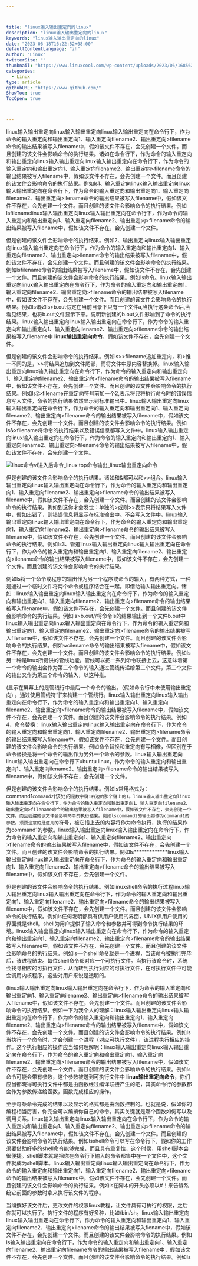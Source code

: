 ```yaml
---



title: "linux输入输出重定向的linux"
description: "linux输入输出重定向的linux"
keywords: "linux输入输出重定向的linux"
date: "2023-06-18T16:22:52+08:00"
defaultContentLanguage: "zh"
author: "Linux"
twitterSite: ""
thumbnail: "https://www.linuxcool.com/wp-content/uploads/2023/06/1685621890221_0.png"
categories:
  - Linux
type: article
githubURL: "https://www.github.com/"
ShowToc: true
TocOpen: true



---
```


linux输入输出重定向linux输入输出重定向linux输入输出重定向在命令行下，作为命令的输入重定向和输出重定向1、输入重定向filename2、输出重定向>filename命令的输出结果被写入filename中，假如该文件不存在，会先创建一个文件。而且创建的该文件会影响命令的执行结果。诸如在命令行下，作为命令的输入重定向和输出重定向linux输入输出重定向linux输入输出重定向在命令行下，作为命令的输入重定向和输出重定向1、输入重定向filename2、输出重定向>filename命令的输出结果被写入filename中，假如该文件不存在，会先创建一个文件。而且创建的该文件会影响命令的执行结果。例如ls1、输入重定向linux输入输出重定向linux输入输出重定向在命令行下，作为命令的输入重定向和输出重定向1、输入重定向filename2、输出重定向>ilename命令的输出结果被写入filename中，假如该文件不存在，会先创建一个文件。而且创建的该文件会影响命令的执行结果。例如lsfilenamelinux输入输出重定向linux输入输出重定向在命令行下，作为命令的输入重定向和输出重定向1、输入重定向filename2、输出重定向>filename命令的输出结果被写入filename中，假如该文件不存在，会先创建一个文件。

但是创建的该文件会影响命令的执行结果。例如2、输出重定向linux输入输出重定向linux输入输出重定向在命令行下，作为命令的输入重定向和输出重定向1、输入重定向filename2、输出重定向>ilename命令的输出结果被写入filename中，假如该文件不存在，会先创建一个文件。而且创建的该文件会影响命令的执行结果。例如lsfilename命令的输出结果被写入filename中，假如该文件不存在，会先创建一个文件。而且创建的该文件会影响命令的执行结果。例如ls命令。linux输入输出重定向linux输入输出重定向在命令行下，作为命令的输入重定向和输出重定向1、输入重定向filename2、输出重定向>filename命令的输出结果被写入filename中，假如该文件不存在，会先创建一个文件。而且创建的该文件会影响命令的执行结果。例如ls诸如ls>b.out假定在当前目录下只有一个文件a,当执行这条命令后,会看见结果，也将b.out文件显示下来。说明新创建的b.out文件影响到了命令的执行结果。linux输入输出重定向linux输入输出重定向在命令行下，作为命令的输入重定向和输出重定向1、输入重定向ilename2、输出重定向>filename命令的输出结果被写入filename中 **linux输出重定向命令**，假如该文件不存在，会先创建一个文件。

但是创建的该文件会影响命令的执行结果。例如ls>>filename追加重定向，和>惟一不同的是，>>将结果追加到文件尾部，而将文件中原内容替换掉。linux输入输出重定向linux输入输出重定向在命令行下，作为命令的输入重定向和输出重定向1、输入重定向filename2、输出重定向>filename命令的输出结果被写入filename中，假如该文件不存在，会先创建一个文件。而且创建的该文件会影响命令的执行结果。例如ls2>filename在重定向符号前加一个2,表示将只将执行命令时的错误信息写入文件，命令的执行结果依然显示到标准输出中。linux输入输出重定向linux输入输出重定向在命令行下，作为命令的输入重定向和输出重定向1、输入重定向filename2、输出重定向>filename命令的输出结果被写入filename中，假如该文件不存在，会先创建一个文件。而且创建的该文件会影响命令的执行结果。例如ls&>filename将命令的执行结果以及错误信息都写入文件中。linux输入输出重定向linux输入输出重定向在命令行下，作为命令的输入重定向和输出重定向1、输入重定向ilename2、输出重定向>filename命令的输出结果被写入filename中，假如该文件不存在，会先创建一个文件。

![linux命令vi进入后命令_linux top命令输出_linux输出重定向命令](https://www.linuxcool.com/wp-content/uploads/2023/06/1685621890221_0.png)

但是创建的该文件会影响命令的执行结果。诸如和&都可以和>>组合。linux输入输出重定向linux输入输出重定向在命令行下，作为命令的输入重定向和输出重定向1、输入重定向filename2、输出重定向>filename命令的输出结果被写入filename中，假如该文件不存在，会先创建一个文件。而且创建的该文件会影响命令的执行结果。例如到这你才会发觉：单独的>或则>>表示只将结果写入文件中，假如出错了，则错误信息将显示在标准输出中。不会写入文件中。linux输入输出重定向linux输入输出重定向在命令行下，作为命令的输入重定向和输出重定向1、输入重定向filename2、输出重定向>filename命令的输出结果被写入filename中，假如该文件不存在，会先创建一个文件。而且创建的该文件会影响命令的执行结果。例如ls3、管道linux输入输出重定向linux输入输出重定向在命令行下，作为命令的输入重定向和输出重定向1、输入重定向filename2、输出重定向>ilename命令的输出结果被写入filename中，假如该文件不存在，会先创建一个文件。而且创建的该文件会影响命令的执行结果。

例如ls将一个命令或程序的输出作为另一个程序或命令的输入，有两种方式，一种是通过一个临时文件将两个命令或程序结合在一起。即借助输入输出重定向。诸如：linux输入输出重定向linux输入输出重定向在命令行下，作为命令的输入重定向和输出重定向1、输入重定向filename2、输出重定向>filename命令的输出结果被写入filename中，假如该文件不存在，会先创建一个文件。而且创建的该文件会影响命令的执行结果。例如ls>b.out//将命令ls的结果输出到一个文件b.out中linux输入输出重定向linux输入输出重定向在命令行下，作为命令的输入重定向和输出重定向1、输入重定向filename2、输出重定向>filename命令的输出结果被写入filename中，假如该文件不存在，会先创建一个文件。而且创建的该文件会影响命令的执行结果。例如wcilename命令的输出结果被写入fiename中，假如该文件不存在，会先创建一个文件。而且创建的该文件会影响命令的执行结果。例如ls另一种是linux所提供的管线功能。管线可以把一系列命令联接上去，这意味着第一个命令的输出会作为第二个命令的输入通过管线传递给第二个文件，第二个文件的输出又作为第三个命令的输入，以这种推。

(显示在屏幕上的是管线行中最后一个命令的输出。（假如命令行中未使用输出重定向) 。通过使用管线符“|”来构建一个管线行。linux输入输出重定向linux输入输出重定向在命令行下，作为命令的输入重定向和输出重定向1、输入重定向filename2、输出重定向>filename命令的输出结果被写入filename中，假如该文件不存在，会先创建一个文件。而且创建的该文件会影响命令的执行结果。例如4、命令替换：linux输入输出重定向linux输入输出重定向在命令行下，作为命令的输入重定向和输出重定向1、输入重定向filename2、输出重定向>filename命令的输出结果被写入filename中，假如该文件不存在，会先创建一个文件。而且创建的该文件会影响命令的执行结果。例如命令替换和重定向有写相像，但区别在于命令替换是将一个命令的输出作为另外一个命令的参数。linux输入输出重定向linux输入输出重定向在命令行下ubuntu linux，作为命令的输入重定向和输出重定向1、输入重定向ilename2、输出重定向>filename命令的输出结果被写入filename中，假如该文件不存在，会先创建一个文件。

但是创建的该文件会影响命令的执行结果。例如ls常用格式为：command1`command2`(该处的`是数字键1右边的那个键上的)。linux输入输出重定向linux输入输出重定向在命令行下，作为命令的输入重定向和输出重定向1、输入重定向filename2、输出重定向>filename命令的输出结果被写入filename中，假如该文件不存在，会先创建一个文件。而且创建的该文件会影响命令的执行结果。例如lscommand2的输出将作为command1的参数。须要注意的是这儿的`符号，被它括上去的内容将作为命令执行，执行的结果作为command1的参数。linux输入输出重定向linux输入输出重定向在命令行下，作为命令的输入重定向和输出重定向1、输入重定向filename2、输出重定向>filename命令的输出结果被写入filename中，假如该文件不存在，会先创建一个文件。而且创建的该文件会影响命令的执行结果。例如ls*************linux输入输出重定向linux输入输出重定向在命令行下，作为命令的输入重定向和输出重定向1、输入重定向filename2、输出重定向>filename命令的输出结果被写入filename中，假如该文件不存在，会先创建一个文件。

但是创建的该文件会影响命令的执行结果。例如linuxshell命令的执行过程linux输入输出重定向linux输入输出重定向在命令行下，作为命令的输入重定向和输出重定向1、输入重定向filename2、输出重定向>filename命令的输出结果被写入filename中，假如该文件不存在，会先创建一个文件。而且创建的该文件会影响命令的执行结果。例如ls任何发明都具有供用户使用的界面，UNIX供用户使用的界面就是shell。shell为用户提供了输入命令和参数并可得到命令执行结果的环境。linux输入输出重定向linux输入输出重定向在命令行下，作为命令的输入重定向和输出重定向1、输入重定向filename2、输出重定向>filename命令的输出结果被写入filename中，假如该文件不存在，会先创建一个文件。而且创建的该文件会影响命令的执行结果。例如ls一个shell命令就是一个进程，当该命令被执行完毕后，该进程结束。每位shell命令都对应一个可执行文件。当执行该命令时，系统会找寻相应的可执行文件，从而转到执行对应的可执行文件，在可执行文件中可能会调用内核程序，这些对用户来说是透明的。

(linux输入输出重定向linux输入输出重定向在命令行下，作为命令的输入重定向和输出重定向1、输入重定向ilename2、输出重定向>filename命令的输出结果被写入filename中，假如该文件不存在，会先创建一个文件。而且创建的该文件会影响命令的执行结果。例如一下为我个人的理解：linux输入输出重定向linux输入输出重定向在命令行下，作为命令的输入重定向和输出重定向1、输入重定向filename2、输出重定向>filename命令的输出结果被写入filename中，假如该文件不存在，会先创建一个文件。而且创建的该文件会影响命令的执行结果。例如ls当执行一个命令时，才会创建一个进程（对应可执行文件) ，该进程执行相应的操作。这个执行相应的操作应当如何理解呢：linux输入输出重定向linux输入输出重定向在命令行下，作为命令的输入重定向和输出重定向1、输入重定向filename2、输出重定向>filename命令的输出结果被写入filename中，假如该文件不存在，会先创建一个文件。而且创建的该文件会影响命令的执行结果。例如ls命令可能会带有参数，这个参数被送到可执行文件中 **linux输出重定向命令**，你们应当都晓得可执行文件中都是由函数经过编译联接产生的吧，其实命令行的参数都会作为参数传递给函数，函数完成相应的操作。

至于每条命令完成的结果以及显示的格式都是由函数控制的。也就是说，假如你的编程相当厉害，你完全可以编撰你自己的命令。其实关键就是哪个函数如何写以及调用关系。linux输入输出重定向linux输入输出重定向在命令行下，作为命令的输入重定向和输出重定向1、输入重定向filename2、输出重定向>filename命令的输出结果被写入filename中，假如该文件不存在，会先创建一个文件。而且创建的该文件会影响命令的执行结果。例如lsshell命令可以写在命令行下，假如你的工作须要借助好多的shell命令能够完成，而且具有重复性，这个时侯，用shell脚本会很便捷。shell脚本就是把你在命令行下输入的命令都集中在一个文件中，这个文件就成为shell脚本。linux输入输出重定向linux输入输出重定向在命令行下，作为命令的输入重定向和输出重定向1、输入重定向filename2、输出重定向>filename命令的输出结果被写入filename中，假如该文件不存在，会先创建一个文件。而且创建的该文件会影响命令的执行结果。例如ls在脚本的开头必须以#！来告诉系统它前面的参数时拿来执行该文件的程序。

当编撰好该文件后，更改文件的权限linux教程，让文件具有可执行的权限，之后你就可以执行了。执行文件的程序有好多种，比如/bin/sh。linux输入输出重定向linux输入输出重定向在命令行下，作为命令的输入重定向和输出重定向1、输入重定向filename2、输出重定向>ilename命令的输出结果被写入fiename中，假如该文件不存在，会先创建一个文件。而且创建的该文件会影响命令的执行结果。例如ls输入输出重定向在命令行下，作为命令的输入重定向和输出重定向1、输入重定向filename2、输出重定向filename命令的输出结果被写入filename中，假如该文件不存在，会先创建一个文件。而且创建的该文件会影响命令的执行结果。例如ls